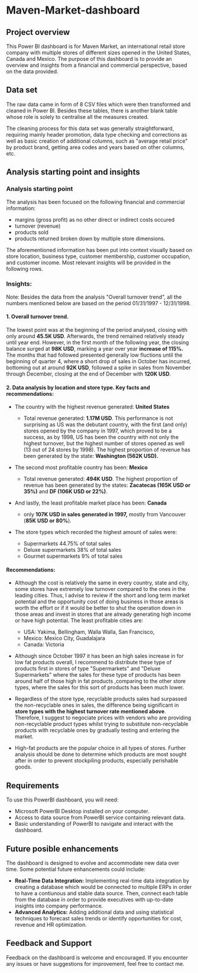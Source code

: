 # Maven-Market-dashboard

## Project overview

This Power BI dashboard is for Maven Market, an international retail store company with multiple stores of different sizes opened in the United States, Canada and Mexico. The purpose of this dashboard is to provide an overview and insights from a financial and commercial perspective, based on the data provided.

## Data set

The raw data came in form of 8  CSV files which were then transformed and cleaned in Power BI. Besides these tables, there is another blank table whose role is solely to centralise all the measures created.

The cleaning process for this data set was generally straightforward, requiring mainly header promotion, data type checking and corrections as well as basic creation of additional columns, such as "average retail price" by product brand, getting area codes and years based on other columns, etc.



## Analysis starting point and insights

### Analysis starting point
The analysis has been focused on the following financial and commercial information:
 * margins (gross profit) as no other direct or indirect costs occured
 * turnover (revenue)
 * products sold
 * products returned broken down by multiple store dimensions.

The aforementioned information has been put into context visually based on store location, business type, customer membership, customer occupation, and customer income. Most relevant insights will be provided in the following rows.

### Insights: 

Note: Besides the data from the analysis "Overall turnover trend", all the numbers mentioned below are based on the period 01/31/1997 - 12/31/1998. 

#### 1. Overall turnover trend.

The lowest point was at the beginning of the period analysed, closing with only around __45.5K USD__. Afterwards, the trend remained relatively steady until year end. However, in the first month of the following year, the closing balance surged at __98K USD__, marking a year over year __increase of 115%.__ <br>
The months that had followed presented generally low fluctions until  the beginning of quarter 4, where a short drop of sales in October has incurred, bottoming out at around __92K USD__, followed a spike in sales from November through December, closing at the end of December with  __120K USD__.

#### 2. Data analysis by location and store type. Key facts and recommendations: 

* The country with the highest revenue generated: **United States**
  * Total revenue generated: __1.17M USD__. This performance is not surprising as US was the debutant country, with the first (and only) stores opened by the company in 1997, which proved to be a success, as by 1998, US has been the country with not only the highest turnover, but the highest number of stores opened as well (13 out of 24 stores by 1998). The highest proportion of revenue has been generated by the state: **Washington (562K USD).**

* The second most profitable country has been: **Mexico**
  *  Total revenue generated: __494K USD__. The highest proportion of revenue has been generated by the states: __Zacatecas (165K USD or 35%)__ and __DF (106K USD or 22%)__. <br>

* And lastly, the least profitable market place has been: **Canada**
  * only __107K USD in sales generated in 1997,__ mostly from Vancouver (__85K USD or 80%__). <br> 

* The store types which recorded the highest amount of sales were:
  * Supermarkets 44.75% of total sales
  * Deluxe supermarkets 38% of total sales
  * Gourmet supermarkets 9% of total sales



#### Recommendations: <br>
 
* Although the cost is relatively the same in every country, state and city, some stores have extremely low turnover compared to the ones in the leading cities. Thus, I advise to review if the short and long term market potential and the opportunity cost of doing business in those areas is worth the effort or if it would be better to shut the operation down in those areas and invest in stores that are already generating high income or have high potential. The least profitable cities are: 
  * USA: Yakima, Bellingham, Walla Walla, San Francisco, 
  * Mexico: Mexico City, Guadalajara
  * Canada: Victoria

* Although since October 1997 it has been an high sales increase in for low fat products overall, I recommend to distribute these type of products first in stores of type "Supermarkets" and "Deluxe Supermarkets" where the sales for these type of products has been around half of those high in fat products ,comparing to the other store types, where the sales for this sort of products has been much lower.

* Regardless of the store type, recyclable products sales had surpassed the non-recyclable ones in sales, the difference being significant in **store types with the highest turnover rate mentioned above**. Therefore, I suggest to negociate prices with vendors who are providing non-recyclable product types whilst trying to substitute non-recyclable products with recyclable ones by gradually testing and entering the market.  

* High-fat products are the popular choice in all types of stores. Further analysis should be done to determine which products are most sought after in order to prevent stockpiling products, especially perishable goods.

## Requirements

To use this PowerBI dashboard, you will need:

- Microsoft PowerBI Desktop installed on your computer.
- Access to data source from PowerBI service containing relevant data.
- Basic understanding of PowerBI to navigate and interact with the dashboard. 

## Future posible enhancements

The dashboard is designed to evolve and accommodate new data over time. Some potential future enhancements could include:

- **Real-Time Data Integration:** Implementing real-time data integration by creating a database which would be connected to multiple ERPs in order to have a contiunous and stable data source. Then, connect each table from the database in order to provide executives with up-to-date insights into company performance.
- **Advanced Analytics:** Adding additional data and using statistical techniques to forecast sales trends or identify opportunities for cost, revenue and HR optimization.

## Feedback and Support

Feedback on the dashboard is welcome and encouraged. If you encounter any issues or have suggestions for improvement, feel free to contact me.
